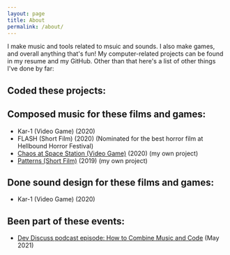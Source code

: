 ```yaml
---
layout: page
title: About
permalink: /about/
---
```


I make music and tools related to msuic and sounds. I also make games, and overall anything that's fun! My computer-related projects can be found in my resume and my GitHub. Other than that here's a list of other things I've done by far:

## Coded these projects:

## Composed music for these films and games:
- Kar-1 (Video Game) (2020)
- FLASH (Short Film) (2020) (Nominated for the best horror film at Hellbound Horror Festival)
- [Chaos at Space Station (Video Game)](https://open.spotify.com/track/40Ae7Iz5G6OI7Sptt3rpGT?si=a9t_GrB0QOWJJZ4lLIkr2Q) (2020) (my own project)
- [Patterns (Short Film)](https://open.spotify.com/track/2unpeRtRLdgo9Guw6JfUBi?si=etzMsksASJKHa6U8RIFpMg) (2019) (my own project)

## Done sound design for these films and games:
- Kar-1 (Video Game) (2020)

## Been part of these events:
- [Dev Discuss podcast episode: How to Combine Music and Code](https://dev.to/devdiscuss/s4-e4-how-to-combine-music-and-code) (May 2021)
